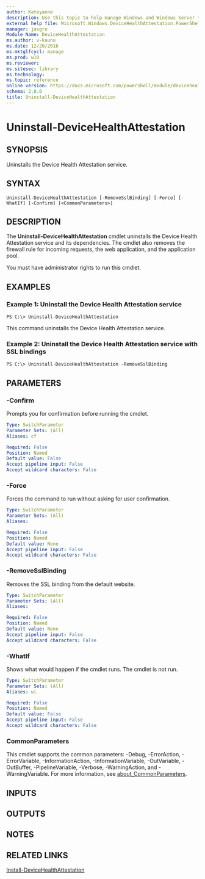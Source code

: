 ```yaml
---
author: Kateyanne
description: Use this topic to help manage Windows and Windows Server technologies with Windows PowerShell.
external help file: Microsoft.Windows.DeviceHealthAttestation.PowerShell.dll-Help.xml
manager: jasgro
Module Name: DeviceHealthAttestation
ms.author: v-kaunu
ms.date: 12/20/2016
ms.mktglfcycl: manage
ms.prod: w10
ms.reviewer: 
ms.sitesec: library
ms.technology: 
ms.topic: reference
online version: https://docs.microsoft.com/powershell/module/devicehealthattestation/uninstall-devicehealthattestation?view=windowsserver2022-ps&wt.mc_id=ps-gethelp
schema: 2.0.0
title: Uninstall-DeviceHealthAttestation
---
```


# Uninstall-DeviceHealthAttestation

## SYNOPSIS
Uninstalls the Device Health Attestation service.

## SYNTAX

```
Uninstall-DeviceHealthAttestation [-RemoveSslBinding] [-Force] [-WhatIf] [-Confirm] [<CommonParameters>]
```

## DESCRIPTION
The **Uninstall-DeviceHealthAttestation** cmdlet uninstalls the Device Health Attestation service and its dependencies.
The cmdlet also removes the firewall rule for incoming requests, the web application, and the application pool.

You must have administrator rights to run this cmdlet.

## EXAMPLES

### Example 1: Uninstall the Device Health Attestation service
```
PS C:\> Uninstall-DeviceHealthAttestation
```

This command uninstalls the Device Health Attestation service.

### Example 2: Uninstall the Device Health Attestation service with SSL bindings
```
PS C:\> Uninstall-DeviceHealthAttestation -RemoveSslBinding
```

## PARAMETERS

### -Confirm
Prompts you for confirmation before running the cmdlet.

```yaml
Type: SwitchParameter
Parameter Sets: (All)
Aliases: cf

Required: False
Position: Named
Default value: False
Accept pipeline input: False
Accept wildcard characters: False
```

### -Force
Forces the command to run without asking for user confirmation.

```yaml
Type: SwitchParameter
Parameter Sets: (All)
Aliases: 

Required: False
Position: Named
Default value: None
Accept pipeline input: False
Accept wildcard characters: False
```

### -RemoveSslBinding
Removes the SSL binding from the default website.

```yaml
Type: SwitchParameter
Parameter Sets: (All)
Aliases: 

Required: False
Position: Named
Default value: None
Accept pipeline input: False
Accept wildcard characters: False
```

### -WhatIf
Shows what would happen if the cmdlet runs.
The cmdlet is not run.

```yaml
Type: SwitchParameter
Parameter Sets: (All)
Aliases: wi

Required: False
Position: Named
Default value: False
Accept pipeline input: False
Accept wildcard characters: False
```

### CommonParameters
This cmdlet supports the common parameters: -Debug, -ErrorAction, -ErrorVariable, -InformationAction, -InformationVariable, -OutVariable, -OutBuffer, -PipelineVariable, -Verbose, -WarningAction, and -WarningVariable. For more information, see [about_CommonParameters](https://go.microsoft.com/fwlink/?LinkID=113216).

## INPUTS

## OUTPUTS

## NOTES

## RELATED LINKS

[Install-DeviceHealthAttestation](./Install-DeviceHealthAttestation.md)

